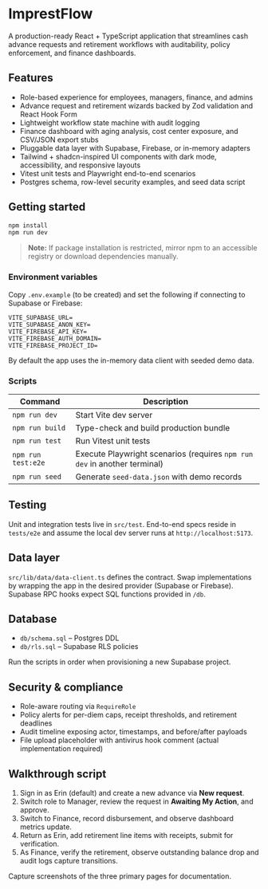 # ImprestFlow

A production-ready React + TypeScript application that streamlines cash advance requests and retirement workflows with auditability, policy enforcement, and finance dashboards.

## Features

- Role-based experience for employees, managers, finance, and admins
- Advance request and retirement wizards backed by Zod validation and React Hook Form
- Lightweight workflow state machine with audit logging
- Finance dashboard with aging analysis, cost center exposure, and CSV/JSON export stubs
- Pluggable data layer with Supabase, Firebase, or in-memory adapters
- Tailwind + shadcn-inspired UI components with dark mode, accessibility, and responsive layouts
- Vitest unit tests and Playwright end-to-end scenarios
- Postgres schema, row-level security examples, and seed data script

## Getting started

```bash
npm install
npm run dev
```

> **Note:** If package installation is restricted, mirror npm to an accessible registry or download dependencies manually.

### Environment variables

Copy `.env.example` (to be created) and set the following if connecting to Supabase or Firebase:

```
VITE_SUPABASE_URL=
VITE_SUPABASE_ANON_KEY=
VITE_FIREBASE_API_KEY=
VITE_FIREBASE_AUTH_DOMAIN=
VITE_FIREBASE_PROJECT_ID=
```

By default the app uses the in-memory data client with seeded demo data.

### Scripts

| Command | Description |
| --- | --- |
| `npm run dev` | Start Vite dev server |
| `npm run build` | Type-check and build production bundle |
| `npm run test` | Run Vitest unit tests |
| `npm run test:e2e` | Execute Playwright scenarios (requires `npm run dev` in another terminal) |
| `npm run seed` | Generate `seed-data.json` with demo records |

## Testing

Unit and integration tests live in `src/test`. End-to-end specs reside in `tests/e2e` and assume the local dev server runs at `http://localhost:5173`.

## Data layer

`src/lib/data/data-client.ts` defines the contract. Swap implementations by wrapping the app in the desired provider (Supabase or Firebase). Supabase RPC hooks expect SQL functions provided in `/db`.

## Database

- `db/schema.sql` – Postgres DDL
- `db/rls.sql` – Supabase RLS policies

Run the scripts in order when provisioning a new Supabase project.

## Security & compliance

- Role-aware routing via `RequireRole`
- Policy alerts for per-diem caps, receipt thresholds, and retirement deadlines
- Audit timeline exposing actor, timestamps, and before/after payloads
- File upload placeholder with antivirus hook comment (actual implementation required)

## Walkthrough script

1. Sign in as Erin (default) and create a new advance via **New request**.
2. Switch role to Manager, review the request in **Awaiting My Action**, and approve.
3. Switch to Finance, record disbursement, and observe dashboard metrics update.
4. Return as Erin, add retirement line items with receipts, submit for verification.
5. As Finance, verify the retirement, observe outstanding balance drop and audit logs capture transitions.

Capture screenshots of the three primary pages for documentation.
